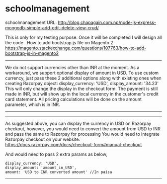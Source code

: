 # schoolmanagement
schoolmanagement
URL:   http://blog.chapagain.com.np/node-js-express-mongodb-simple-add-edit-delete-view-crud/


This is only for my testing purpose. Once it will be completed I will design all the code .
How to add bootstrap.js file on Magento 2
https://magento.stackexchange.com/questions/107763/how-to-add-bootstrap-js-in-magento2

**************************
We do not support currencies other than INR at the moment. As a workaround, we support optional display of amount in USD. To use custom currency,
just pass these 2 additional options along with existing ones when creating Razorpay 
object: display_currency: 'USD', 
display_amount: '34.23' 
This will only change the display in the checkout form. 
The payment is still made in INR, 
but will show up in the local currency in the customer's credit card statement. 
All pricing calculations will be done on the amount parameter, 
which is in INR. 
**************************

**************************
As suggested above, you can display the currency in USD on Razorpay checkout, however, you would need to convert the amount from USD to INR and pass the same to Razorpay for processing
You would need to integrate Razorpay checkout on your website: https://docs.razorpay.com/docs/checkout-form#manual-checkout

And would need to pass 2 extra params as below, 
``` 
display_currency: 'USD', 
display_amount: 'amount_in_USD', 
amount: 'USD to INR converted amount' //In paisa 
``` 
**************************
